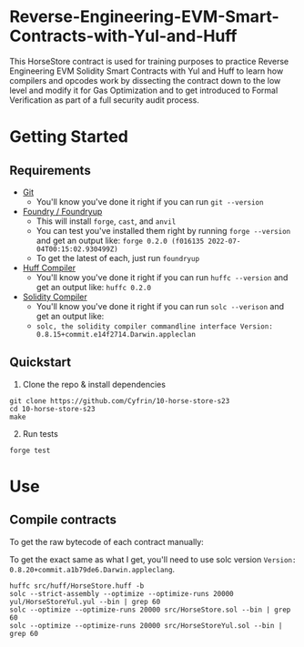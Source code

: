 # Reverse-Engineering-EVM-Smart-Contracts-with-Yul-and-Huff
 This HorseStore contract is used for training purposes to practice Reverse Engineering EVM Solidity Smart Contracts with Yul and Huff to learn how compilers and opcodes work by dissecting the contract down to the low level and modify it for Gas Optimization and to get introduced to Formal Verification as part of a full security audit process.


# Getting Started

## Requirements

-   [Git](https://git-scm.com/book/en/v2/Getting-Started-Installing-Git)  
    -   You'll know you've done it right if you can run `git --version`
-   [Foundry / Foundryup](https://github.com/gakonst/foundry)
    -   This will install `forge`, `cast`, and `anvil`
    -   You can test you've installed them right by running `forge --version` and get an output like: `forge 0.2.0 (f016135 2022-07-04T00:15:02.930499Z)`
    -   To get the latest of each, just run `foundryup`
-   [Huff Compiler](https://docs.huff.sh/get-started/installing/)
    -   You'll know you've done it right if you can run `huffc --version` and get an output like: `huffc 0.2.0`
-   [Solidity Compiler](https://docs.soliditylang.org/en/latest/installing-solidity.html)
    -   You'll know you've done it right if you can run `solc --verison` and get an output like:
    -   `solc, the solidity compiler commandline interface Version: 0.8.15+commit.e14f2714.Darwin.appleclan`
  


## Quickstart

1. Clone the repo & install dependencies

```
git clone https://github.com/Cyfrin/10-horse-store-s23
cd 10-horse-store-s23
make
```

2. Run tests

```
forge test
```

# Use

## Compile contracts 

To get the raw bytecode of each contract manually:

To get the exact same as what I get, you'll need to use solc version `Version: 0.8.20+commit.a1b79de6.Darwin.appleclang`. 

```
huffc src/huff/HorseStore.huff -b
solc --strict-assembly --optimize --optimize-runs 20000 yul/HorseStoreYul.yul --bin | grep 60 
solc --optimize --optimize-runs 20000 src/HorseStore.sol --bin | grep 60 
solc --optimize --optimize-runs 20000 src/HorseStoreYul.sol --bin | grep 60 
```
